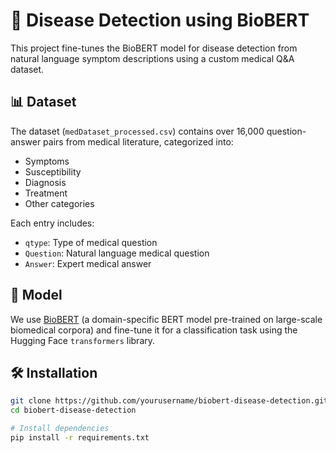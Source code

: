# 🧠 Disease Detection using BioBERT

This project fine-tunes the BioBERT model for disease detection from natural language symptom descriptions using a custom medical Q&A dataset.

## 📊 Dataset

The dataset (`medDataset_processed.csv`) contains over 16,000 question-answer pairs from medical literature, categorized into:

- Symptoms
- Susceptibility
- Diagnosis
- Treatment
- Other categories

Each entry includes:
- `qtype`: Type of medical question
- `Question`: Natural language medical question
- `Answer`: Expert medical answer

## 🧪 Model

We use [BioBERT](https://github.com/dmis-lab/biobert) (a domain-specific BERT model pre-trained on large-scale biomedical corpora) and fine-tune it for a classification task using the Hugging Face `transformers` library.

## 🛠️ Installation

```bash
git clone https://github.com/yourusername/biobert-disease-detection.git
cd biobert-disease-detection

# Install dependencies
pip install -r requirements.txt
